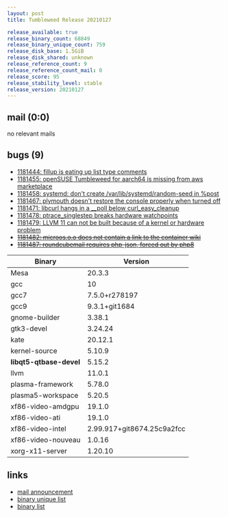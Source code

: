 ```yaml
---
layout: post
title: Tumbleweed Release 20210127

release_available: true
release_binary_count: 68849
release_binary_unique_count: 759
release_disk_base: 1.5GiB
release_disk_shared: unknown
release_reference_count: 9
release_reference_count_mail: 0
release_score: 95
release_stability_level: stable
release_version: 20210127
---
```


## mail (0:0)

no relevant mails

## bugs (9)

<!--more-->

- [1181444: fillup is eating up list type comments](https://bugzilla.opensuse.org/show_bug.cgi?id=1181444)
- [1181455: openSUSE Tumbleweed for aarch64 is missing from aws marketplace](https://bugzilla.opensuse.org/show_bug.cgi?id=1181455)
- [1181458: systemd: don't create /var/lib/systemd/random-seed in %post](https://bugzilla.opensuse.org/show_bug.cgi?id=1181458)
- [1181467: plymouth doesn't restore the console properly when turned off](https://bugzilla.opensuse.org/show_bug.cgi?id=1181467)
- [1181471: libcurl hangs in a __poll below curl_easy_cleanup](https://bugzilla.opensuse.org/show_bug.cgi?id=1181471)
- [1181478: ptrace_singlestep breaks hardware watchpoints](https://bugzilla.opensuse.org/show_bug.cgi?id=1181478)
- [1181479: LLVM 11 can not be built because of a kernel or hardware problem](https://bugzilla.opensuse.org/show_bug.cgi?id=1181479)
- ~~[1181482: microos.o.o does not contain a link to the container wiki](https://bugzilla.opensuse.org/show_bug.cgi?id=1181482)~~
- ~~[1181487: roundcubemail requires php-json, forced out by php8](https://bugzilla.opensuse.org/show_bug.cgi?id=1181487)~~

Binary | Version
--- | ---
Mesa | 20.3.3
gcc | 10
gcc7 | 7.5.0+r278197
gcc9 | 9.3.1+git1684
gnome-builder | 3.38.1
gtk3-devel | 3.24.24
kate | 20.12.1
kernel-source | 5.10.9
**libqt5-qtbase-devel** | 5.15.2
llvm | 11.0.1
plasma-framework | 5.78.0
plasma5-workspace | 5.20.5
xf86-video-amdgpu | 19.1.0
xf86-video-ati | 19.1.0
xf86-video-intel | 2.99.917+git8674.25c9a2fcc
xf86-video-nouveau | 1.0.16
xorg-x11-server | 1.20.10

## links

- [mail announcement](https://github.com/boombatower/tumbleweed-review/issues/10)
- [binary unique list](http://download.opensuse.org/history/20210127/rpm.unique.list)
- [binary list](http://download.opensuse.org/history/20210127/rpm.list)

